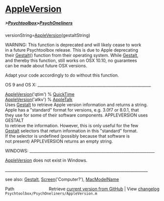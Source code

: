 # [AppleVersion](AppleVersion)
##### >[Psychtoolbox](Psychtoolbox)>[PsychOneliners](PsychOneliners)

versionString=[AppleVersion](AppleVersion)(gestaltString)  
  
WARNING: This function is deprecated and will likely cease to work  
in a future Psychtoolbox release. This is due to Apple deprecating  
their [Gestalt](Gestalt)() function from their operating system. While [Gestalt](Gestalt),  
and thereby this function, still works on OSX 10.10, no guarantees  
can be made about future OSX versions.  
  
Adapt your code accordingly to do without this function.  
  
OS 9 and OS X: \_\_\_\_\_\_\_\_\_\_\_\_\_\_\_\_\_\_\_\_\_\_\_\_\_\_\_\_\_\_\_\_\_\_\_\_\_\_\_\_\_\_\_\_\_\_\_\_\_\_\_\_\_\_\_\_\_\_  
  
[AppleVersion](AppleVersion)('qtim') % [QuickTime](QuickTime)  
[AppleVersion](AppleVersion)('atkv') % [AppleTalk](AppleTalk)  
Uses [Gestalt](Gestalt) to retrieve Apple version information and returns a string.  
Apple has a "standard" format for versions, e.g. 3.0f7 or 8.0.1, that  
they use for some of their software components. APPLEVERSION uses GESTALT  
to retrieve the information. However, this is only useful for the few  
[Gestalt](Gestalt) selectors that return information in this "standard" format.  
If the selector is undefined (possibly because that software is  
not present) APPLEVERSION returns an empty string.  
  
WINDOWS: \_\_\_\_\_\_\_\_\_\_\_\_\_\_\_\_\_\_\_\_\_\_\_\_\_\_\_\_\_\_\_\_\_\_\_\_\_\_\_\_\_\_\_\_\_\_\_\_\_\_\_\_\_\_\_\_\_\_\_\_\_\_\_\_  
  
[AppleVersion](AppleVersion) does not exist in Windows.  
  
\_\_\_\_\_\_\_\_\_\_\_\_\_\_\_\_\_\_\_\_\_\_\_\_\_\_\_\_\_\_\_\_\_\_\_\_\_\_\_\_\_\_\_\_\_\_\_\_\_\_\_\_\_\_\_\_\_\_\_\_\_\_\_\_\_\_\_\_\_\_\_\_\_  
  
see also: [Gestalt](Gestalt), [Screen](Screen)('Computer?'), [MacModelName](MacModelName)  




<div class="code_header" style="text-align:right;">
  <span style="float:left;">Path&nbsp;&nbsp;</span> <span class="counter">Retrieve <a href=
  "https://raw.github.com/Psychtoolbox-3/Psychtoolbox-3/beta/Psychtoolbox/PsychOneliners/AppleVersion.m">current version from GitHub</a> | View <a href=
  "https://github.com/Psychtoolbox-3/Psychtoolbox-3/commits/beta/Psychtoolbox/PsychOneliners/AppleVersion.m">changelog</a></span>
</div>
<div class="code">
  <code>Psychtoolbox/PsychOneliners/AppleVersion.m</code>
</div>

